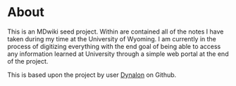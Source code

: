 About
=====

This is an MDwiki seed project. Within are contained all of the notes I have taken during my time at the University of Wyoming.
I am currently in the process of digitizing everything with the end goal of being able to access any information learned at University through a simple
web portal at the end of the project.

This is based upon the project by user [Dynalon](http://github.com/Dynalon/mdwiki-seed/) on Github.
